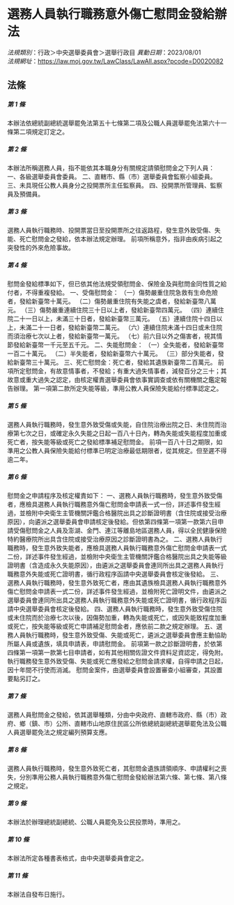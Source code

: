 # 選務人員執行職務意外傷亡慰問金發給辦法

*法規類別*：行政＞中央選舉委員會＞選舉行政目
*異動日期*：2023/08/01  
*法規網址*：https://law.moj.gov.tw/LawClass/LawAll.aspx?pcode=D0020082



## 法條
##### 第 1 條
本辦法依總統副總統選舉罷免法第五十七條第二項及公職人員選舉罷免法第六十一條第二項規定訂定之。

##### 第 2 條
本辦法所稱選務人員，指不能依其本職身分有關規定請領慰問金之下列人員：
一、各級選舉委員會委員。
二、直轄市、縣（市）選舉委員會監察小組委員。
三、未具現任公教人員身分之投開票所主任監察員。
四、投開票所管理員、監察員及預備員。

##### 第 3 條
選務人員執行職務時、投開票當日至投開票所之往返路程，發生意外致受傷、失能、死亡慰問金之發給，依本辦法規定辦理。
前項所稱意外，指非由疾病引起之突發性的外來危險事故。

##### 第 4 條
慰問金發給標準如下，但已依其他法規受領慰問金、保險金及與慰問金同性質之給付者，不得重複發給。
一、受傷慰問金：
（一）傷勢嚴重住院急救有生命危險者，發給新臺幣十萬元。
（二）傷勢嚴重住院有失能之虞者，發給新臺幣八萬元。
（三）傷勢嚴重連續住院三十日以上者，發給新臺幣四萬元。
（四）連續住院二十一日以上，未滿三十日者，發給新臺幣三萬元。
（五）連續住院十四日以上，未滿二十一日者，發給新臺幣二萬元。
（六）連續住院未滿十四日或未住院而須治療七次以上者，發給新臺幣一萬元。
（七）前六目以外之傷害者，視其情節發給新臺幣一千元至五千元。
二、失能慰問金：
（一）全失能者，發給新臺幣一百二十萬元。
（二）半失能者，發給新臺幣六十萬元。
（三）部分失能者，發給新臺幣三十萬元。
三、死亡慰問金：死亡者，發給其遺族新臺幣二百萬元。
前項所定慰問金，有故意情事者，不發給；有重大過失情事者，減發百分之三十；其故意或重大過失之認定，由核定權責選舉委員會依事實調查或依有關機關之鑑定報告辦理。
第一項第二款所定失能等級，準用公教人員保險失能給付標準認定之。

##### 第 5 條
選務人員執行職務時，發生意外致受傷或失能，自住院治療出院之日、未住院而治療第七次之日，或確定永久失能之日起一百八十日內，轉為失能或失能程度加重或死亡者，按失能等級或死亡之發給標準補足慰問金。
前項一百八十日之期限，如準用之公教人員保險失能給付標準已明定治療最低期限者，從其規定。但至遲不得逾二年。

##### 第 6 條
慰問金之申請程序及核定權責如下：
一、選務人員執行職務時，發生意外致受傷者，應檢具選務人員執行職務意外傷亡慰問金申請表一式一份，詳述事件發生經過，並檢附中央衛生主管機關評鑑合格醫院出具之診斷證明書（含住院或接受治療原因），向遴派之選舉委員會申請核定後發給。但依第四條第一項第一款第六目申請受傷慰問金之人員及澎湖、金門、連江等離島地區選務人員，得以全民健康保險特約醫療院所出具含住院或接受治療原因之診斷證明書為之。
二、選務人員執行職務時，發生意外致失能者，應檢具選務人員執行職務意外傷亡慰問金申請表一式二份，詳述事件發生經過，並檢附中央衛生主管機關評鑑合格醫院出具之失能等級證明書（含造成永久失能原因），由遴派之選舉委員會連同所出具之選務人員執行職務意外失能或死亡證明書，循行政程序函請中央選舉委員會核定後發給。
三、選務人員執行職務時，發生意外致死亡者，應由其遺族檢具選務人員執行職務意外傷亡慰問金申請表一式二份，詳述事件發生經過，並檢附死亡證明文件，由遴派之選舉委員會連同所出具之選務人員執行職務意外失能或死亡證明書，循行政程序函請中央選舉委員會核定後發給。
四、選務人員執行職務時，發生意外致受傷住院或未住院而於治療七次以後，因傷勢加重，轉為失能或死亡，或因失能致程度加重或死亡，按失能等級或死亡申請補足慰問金者，應依前二款之規定辦理。
五、選務人員執行職務時，發生意外致受傷、失能或死亡，遴派之選舉委員會應主動協助所屬人員或遺族，填具申請表，申請慰問金。
前項第一款之診斷證明書，於依第四條第一項第一款第七目申請者，如有其他相關佐證文件資料足資認定，得免附。
執行職務發生意外致受傷、失能或死亡應發給之慰問金請求權，自得申請之日起，因十年間不行使而消滅。
慰問金案件，由選舉委員會設置審查小組審查，其設置要點另訂之。

##### 第 7 條
選務人員慰問金之發給，依其選舉種類，分由中央政府、直轄市政府、縣（市）政府、鄉（鎮、市）公所、直轄市山地原住民區公所依總統副總統選舉罷免法及公職人員選舉罷免法之規定編列預算支應。

##### 第 8 條
選務人員執行職務時，發生意外致死亡者，其慰問金遺族請領順序、申請權利之喪失，分別準用公務人員執行職務意外傷亡慰問金發給辦法第六條、第七條、第八條之規定。

##### 第 9 條
本辦法於辦理總統副總統、公職人員罷免及公民投票時，準用之。

##### 第 10 條
本辦法所定各種書表格式，由中央選舉委員會定之。

##### 第 11 條
本辦法自發布日施行。


